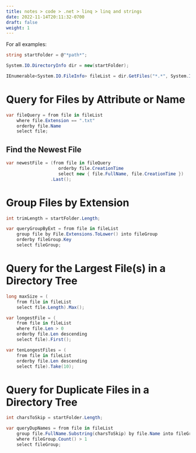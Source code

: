 ```yaml
---
title: notes > code > .net > linq > linq and strings
date: 2022-11-14T20:11:32-0700
draft: false
weight: 1
---
```

For all examples:
```cs
string startFolder = @"*path*";

System.IO.DirectoryInfo dir = new(startFolder);

IEnumerable<System.IO.FileInfo> fileList = dir.GetFiles("*.*", System.IO.SearchOption.AllDirectories);
```

# Query for Files by Attribute or Name
```cs
var fileQuery = from file in fileList
    where file.Extension == ".txt"
    orderby file.Name
    select file;
```

## Find the Newest File
```cs
var newestFile = (from file in fileQuery
                    orderby file.CreationTime
                    select new { file.FullName, file.CreationTime })
                 .Last();
```

# Group Files by Extension
```cs
int trimLength = startFolder.Length;

var queryGroupByExt = from file in fileList
    group file by File.Extensions.ToLower() into fileGroup
    orderby fileGroup.Key
    select fileGroup;
```

# Query for the Largest File(s) in a Directory Tree
```cs
long maxSize = (
    from file in fileList 
    select file.Length).Max();

var longestFile = (
    from file in fileList
    where file.Len > 0
    orderby file.Len descending
    select file).First();

var tenLongestFiles = (
    from file in fileList
    orderby file.Len descending
    select file).Take(10);
```

# Query for Duplicate Files in a Directory Tree
```cs
int charsToSkip = startFolder.Length;

var queryDupNames = from file in fileList
    group file.FullName.Substring(charsToSkip) by file.Name into fileGroup
    where fileGroup.Count() > 1
    select fileGroup;
```
